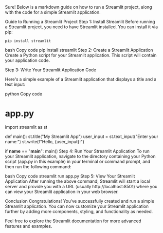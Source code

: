 
Sure! Below is a markdown guide on how to run a Streamlit project, along with the code for a simple Streamlit application.

Guide to Running a Streamlit Project
Step 1: Install Streamlit
Before running a Streamlit project, you need to have Streamlit installed. You can install it via pip:
```
pip install streamlit
```

bash
Copy code
pip install streamlit
Step 2: Create a Streamlit Application
Create a Python script for your Streamlit application. This script will contain your application code.

Step 3: Write Your Streamlit Application Code

Here's a simple example of a Streamlit application that displays a title and a text input:

python
Copy code
# app.py

import streamlit as st

def main():
    st.title("My Streamlit App")
    user_input = st.text_input("Enter your name:")
    st.write(f"Hello, {user_input}!")

if __name__ == "__main__":
    main()
Step 4: Run Your Streamlit Application
To run your Streamlit application, navigate to the directory containing your Python script (app.py in this example) in your terminal or command prompt, and then run the following command:

bash
Copy code
streamlit run app.py
Step 5: View Your Streamlit Application
After running the above command, Streamlit will start a local server and provide you with a URL (usually http://localhost:8501) where you can view your Streamlit application in your web browser.

Conclusion
Congratulations! You've successfully created and run a simple Streamlit application. You can now customize your Streamlit application further by adding more components, styling, and functionality as needed.

Feel free to explore the Streamlit documentation for more advanced features and examples.





